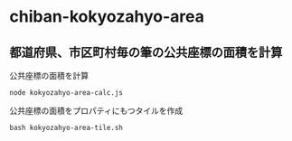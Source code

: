 # chiban-kokyozahyo-area

## 都道府県、市区町村毎の筆の公共座標の面積を計算

公共座標の面積を計算

```
node kokyozahyo-area-calc.js
```

公共座標の面積をプロパティにもつタイルを作成

```
bash kokyozahyo-area-tile.sh
```
